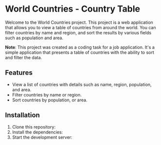 # World Countries - Country Table

Welcome to the World Countries project. This project is a web application that allows you to view a table of countries from around the world. You can filter countries by name and region, and sort the results by various fields such as population and area.

**Note**: This project was created as a coding task for a job application. It's a simple application that presents a table of countries with the ability to sort and filter the data.

## Features

- View a list of countries with details such as name, region, population, and area.
- Filter countries by name or region.
- Sort countries by population, or area.

## Installation

1. Clone this repository:
2. Install the dependencies:
3. Start the development server:
